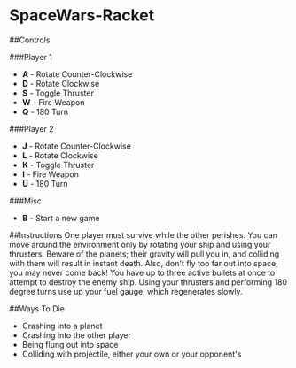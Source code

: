 SpaceWars-Racket
================

##Controls

###Player 1
* __A__ - Rotate Counter-Clockwise
* __D__ - Rotate Clockwise
* __S__ - Toggle Thruster
* __W__ - Fire Weapon
* __Q__ - 180 Turn

###Player 2
* __J__ - Rotate Counter-Clockwise
* __L__ - Rotate Clockwise
* __K__ - Toggle Thruster
* __I__ - Fire Weapon
* __U__ - 180 Turn

###Misc
* __B__ - Start a new game


##Instructions
One player must survive while the other perishes. You can move around the environment only by rotating your ship and using your thrusters. Beware of the planets; their gravity will pull you in, and colliding with them will result in instant death. Also, don't fly too far out into space, you may never come back! You have up to three active bullets at once to attempt to destroy the enemy ship. Using your thrusters and performing 180 degree turns use up your fuel gauge, which regenerates slowly.

##Ways To Die
* Crashing into a planet
* Crashing into the other player
* Being flung out into space
* Colliding with projectile, either your own or your opponent's